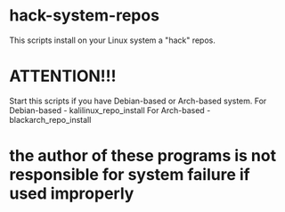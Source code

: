 # hack-system-repos
This scripts install on your Linux system a "hack" repos.
# ATTENTION!!!
Start this scripts if you have Debian-based or Arch-based system.
For Debian-based - kalilinux_repo_install
For Arch-based - blackarch_repo_install
# the author of these programs is not responsible for system failure if used improperly
